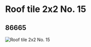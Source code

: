 # Roof tile 2x2 No. 15
## 86665
![Roof tile 2x2 No. 15](https://lc-www-live-s.legocdn.com/media/bricks/5/2/4551168.jpg)